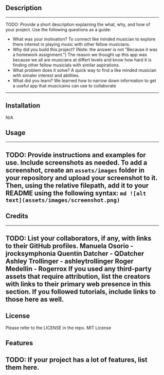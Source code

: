 ## Description
---------------------------------------
TODO:
Provide a short description explaining the what, why, and how of your project. Use the following questions as a guide:
- What was your motivation?
To connect like minded musician to explore there interest in playing music with other fellow musicians.
- Why did you build this project? (Note: the answer is not "Because it was a homework assignment.")
The reason we thought up this app was because we all are musicians at differt levels and know how hard
it is finding other fellow musicials with similar aspirations.
- What problem does it solve?
A quick way to find a like minded musician with simaler interest and abilities.
- What did you learn?
We learned how to narrow down information to get a useful app that muscicains can use to collaborate
-----------------------------------------
## Installation
N/A
## Usage
-------------------------------------------
TODO:
Provide instructions and examples for use. Include screenshots as needed.
To add a screenshot, create an `assets/images` folder in your repository and upload your screenshot to it. Then, using the relative filepath, add it to your README using the following syntax:
    ```md
    ![alt text](assets/images/screenshot.png)
    ```
--------------------------------------------
## Credits
---------------------------------------------
TODO:
List your collaborators, if any, with links to their GitHub profiles.
Manuela Osorio - jrocksymphonia
Quentin Datcher - QDatcher
Ashley Trollinger - ashleytrollinger
Roger Medellin - Rogerrox
If you used any third-party assets that require attribution, list the creators with links to their primary web presence in this section.
If you followed tutorials, include links to those here as well.
----------------------------------------------
## License
Please refer to the LICENSE in the repo.
MIT License
## Features
TODO:
If your project has a lot of features, list them here.
---